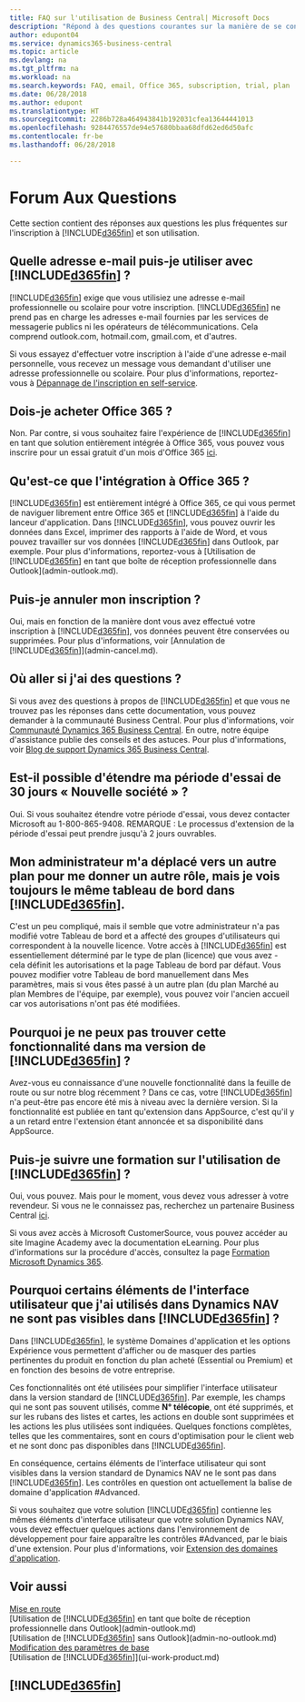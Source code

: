 ```yaml
---
title: FAQ sur l'utilisation de Business Central| Microsoft Docs
description: "Répond à des questions courantes sur la manière de se connecter à Business Central, et comment démarrer."
author: edupont04
ms.service: dynamics365-business-central
ms.topic: article
ms.devlang: na
ms.tgt_pltfrm: na
ms.workload: na
ms.search.keywords: FAQ, email, Office 365, subscription, trial, plan
ms.date: 06/28/2018
ms.author: edupont
ms.translationtype: HT
ms.sourcegitcommit: 2286b728a464943841b192031cfea13644441013
ms.openlocfilehash: 9284476557de94e57680bbaa68dfd62ed6d50afc
ms.contentlocale: fr-be
ms.lasthandoff: 06/28/2018

---
```

# <a name="frequently-asked-questions"></a>Forum Aux Questions
Cette section contient des réponses aux questions les plus fréquentes sur l'inscription à [!INCLUDE[d365fin](includes/d365fin_md.md)] et son utilisation.  

## <a name="what-email-address-can-i-use-with-included365finincludesd365finmdmd"></a>Quelle adresse e-mail puis-je utiliser avec [!INCLUDE[d365fin](includes/d365fin_md.md)] ?
[!INCLUDE[d365fin](includes/d365fin_md.md)] exige que vous utilisiez une adresse e-mail professionnelle ou scolaire pour votre inscription. [!INCLUDE[d365fin](includes/d365fin_md.md)] ne prend pas en charge les adresses e-mail fournies par les services de messagerie publics ni les opérateurs de télécommunications. Cela comprend outlook.com, hotmail.com, gmail.com, et d'autres.  

Si vous essayez d'effectuer votre inscription à l'aide d'une adresse e-mail personnelle, vous recevez un message vous demandant d'utiliser une adresse professionnelle ou scolaire. Pour plus d'informations, reportez-vous à [Dépannage de l'inscription en self-service](ui-troubleshoot-self-signup.md).  

## <a name="do-i-have-to-buy-office-365"></a>Dois-je acheter Office 365 ?
Non. Par contre, si vous souhaitez faire l'expérience de [!INCLUDE[d365fin](includes/d365fin_md.md)] en tant que solution entièrement intégrée à Office 365, vous pouvez vous inscrire pour un essai gratuit d'un mois d'Office 365 [ici](https://products.office.com/try).  

## <a name="what-is-the-integration-with-office-365-about"></a>Qu'est-ce que l'intégration à Office 365 ?
[!INCLUDE[d365fin](includes/d365fin_md.md)] est entièrement intégré à Office 365, ce qui vous permet de naviguer librement entre Office 365 et [!INCLUDE[d365fin](includes/d365fin_md.md)] à l'aide du lanceur d'application. Dans [!INCLUDE[d365fin](includes/d365fin_md.md)], vous pouvez ouvrir les données dans Excel, imprimer des rapports à l'aide de Word, et vous pouvez travailler sur vos données [!INCLUDE[d365fin](includes/d365fin_md.md)] dans Outlook, par exemple. Pour plus d'informations, reportez-vous à [Utilisation de [!INCLUDE[d365fin](includes/d365fin_md.md)] en tant que boîte de réception professionnelle dans Outlook](admin-outlook.md).  

## <a name="can-i-cancel-my-subscription"></a>Puis-je annuler mon inscription ?
Oui, mais en fonction de la manière dont vous avez effectué votre inscription à [!INCLUDE[d365fin](includes/d365fin_md.md)], vos données peuvent être conservées ou supprimées. Pour plus d'informations, voir [Annulation de [!INCLUDE[d365fin](includes/d365fin_md.md)]](admin-cancel.md).  

## <a name="where-do-i-go-if-i-have-questions"></a>Où aller si j'ai des questions ?
Si vous avez des questions à propos de [!INCLUDE[d365fin](includes/d365fin_md.md)] et que vous ne trouvez pas les réponses dans cette documentation, vous pouvez demander à la communauté Business Central. Pour plus d'informations, voir [Communauté Dynamics 365 Business Central](https://community.dynamics.com/business). En outre, notre équipe d'assistance publie des conseils et des astuces. Pour plus d'informations, voir [Blog de support Dynamics 365 Business Central](https://blogs.msdn.microsoft.com/dyn365finsupport).  

## <a name="is-it-possible-to-extend-my-30-day-new-company-trial-period"></a>Est-il possible d'étendre ma période d'essai de 30 jours « Nouvelle société » ?
Oui. Si vous souhaitez étendre votre période d'essai, vous devez contacter Microsoft au 1-800-865-9408. REMARQUE : Le processus d'extension de la période d'essai peut prendre jusqu'à 2 jours ouvrables.  

## <a name="our-administrator-has-moved-me-to-another-plan-to-give-me-another-role-but-i-still-see-the-same-role-center-in-included365finincludesd365finmdmd"></a>Mon administrateur m'a déplacé vers un autre plan pour me donner un autre rôle, mais je vois toujours le même tableau de bord dans [!INCLUDE[d365fin](includes/d365fin_md.md)].
C'est un peu compliqué, mais il semble que votre administrateur n'a pas modifié votre Tableau de bord et a affecté des groupes d'utilisateurs qui correspondent à la nouvelle licence. Votre accès à [!INCLUDE[d365fin](includes/d365fin_md.md)] est essentiellement déterminé par le type de plan (licence) que vous avez - cela définit les autorisations et la page Tableau de bord par défaut. Vous pouvez modifier votre Tableau de bord manuellement dans Mes paramètres, mais si vous êtes passé à un autre plan (du plan Marché au plan Membres de l'équipe, par exemple), vous pouvez voir l'ancien accueil car vos autorisations n'ont pas été modifiées.  

## <a name="why-cant-i-find-that-capability-in-my-included365finincludesd365finmdmd"></a>Pourquoi je ne peux pas trouver cette fonctionnalité dans ma version de [!INCLUDE[d365fin](includes/d365fin_md.md)] ?
Avez-vous eu connaissance d'une nouvelle fonctionnalité dans la feuille de route ou sur notre blog récemment ? Dans ce cas, votre [!INCLUDE[d365fin](includes/d365fin_md.md)] n'a peut-être pas encore été mis à niveau avec la dernière version. Si la fonctionnalité est publiée en tant qu'extension dans AppSource, c'est qu'il y a un retard entre l'extension étant annoncée et sa disponibilité dans AppSource.  

## <a name="can-i-get-training-in-included365finincludesd365finmdmd"></a>Puis-je suivre une formation sur l'utilisation de [!INCLUDE[d365fin](includes/d365fin_md.md)] ?
Oui, vous pouvez. Mais pour le moment, vous devez vous adresser à votre revendeur. Si vous ne le connaissez pas, recherchez un partenaire Business Central [ici](https://www.microsoft.com/en-us/solution-providers/search).  

Si vous avez accès à Microsoft CustomerSource, vous pouvez accéder au site Imagine Academy avec la documentation eLearning. Pour plus d'informations sur la procédure d'accès, consultez la page [Formation Microsoft Dynamics 365](/dynamics365/get-started/training/index#dynamics-365-customers).  

## <a name="why-are-some-ui-elements-that-i-used-in-dynamics-nav-not-visible-in-included365finincludesd365finmdmd"></a>Pourquoi certains éléments de l'interface utilisateur que j'ai utilisés dans Dynamics NAV ne sont pas visibles dans [!INCLUDE[d365fin](includes/d365fin_md.md)] ?
Dans [!INCLUDE[d365fin](includes/d365fin_md.md)], le système Domaines d'application et les options Expérience vous permettent d'afficher ou de masquer des parties pertinentes du produit en fonction du plan acheté (Essential ou Premium) et en fonction des besoins de votre entreprise.

Ces fonctionnalités ont été utilisées pour simplifier l'interface utilisateur dans la version standard de [!INCLUDE[d365fin](includes/d365fin_md.md)]. Par exemple, les champs qui ne sont pas souvent utilisés, comme **N° télécopie**, ont été supprimés, et sur les rubans des listes et cartes, les actions en double sont supprimées et les actions les plus utilisées sont indiquées. Quelques fonctions complètes, telles que les commentaires, sont en cours d'optimisation pour le client web et ne sont donc pas disponibles dans [!INCLUDE[d365fin](includes/d365fin_md.md)].

En conséquence, certains éléments de l'interface utilisateur qui sont visibles dans la version standard de Dynamics NAV ne le sont pas dans [!INCLUDE[d365fin](includes/d365fin_md.md)]. Les contrôles en question ont actuellement la balise de domaine d'application #Advanced.

Si vous souhaitez que votre solution [!INCLUDE[d365fin](includes/d365fin_md.md)] contienne les mêmes éléments d'interface utilisateur que votre solution Dynamics NAV, vous devez effectuer quelques actions dans l'environnement de développement pour faire apparaître les contrôles #Advanced, par le biais d'une extension. Pour plus d'informations, voir [Extension des domaines d'application](/dynamics365/dev-itpro/developer/devenv-extending-application-areas).

## <a name="see-also"></a>Voir aussi
[Mise en route](product-get-started.md)  
[Utilisation de [!INCLUDE[d365fin](includes/d365fin_md.md)] en tant que boîte de réception professionnelle dans Outlook](admin-outlook.md)  
[Utilisation de [!INCLUDE[d365fin](includes/d365fin_md.md)] sans Outlook](admin-no-outlook.md)  
[Modification des paramètres de base](ui-change-basic-settings.md)  
[Utilisation de [!INCLUDE[d365fin](includes/d365fin_md.md)]](ui-work-product.md)  

## [!INCLUDE[d365fin](includes/free_trial_md.md)]  

